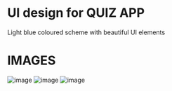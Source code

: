 # UI design for QUIZ APP
Light blue coloured scheme with beautiful UI elements

# IMAGES
![image](https://user-images.githubusercontent.com/70048742/115724332-79e2d080-a39e-11eb-9359-83926ad6a6da.png)
![image](https://user-images.githubusercontent.com/70048742/115724440-92eb8180-a39e-11eb-9a2d-101972a08cf8.png)
![image](https://user-images.githubusercontent.com/70048742/115724501-a0087080-a39e-11eb-9e87-9aa06760c273.png)
